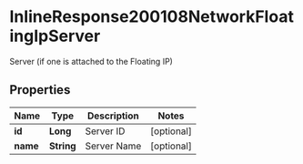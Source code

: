 

# InlineResponse200108NetworkFloatingIpServer

Server (if one is attached to the Floating IP)
## Properties

Name | Type | Description | Notes
------------ | ------------- | ------------- | -------------
**id** | **Long** | Server ID |  [optional]
**name** | **String** | Server Name |  [optional]



